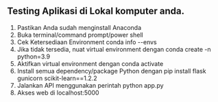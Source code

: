 ## Testing Aplikasi di Lokal komputer anda. 
1. Pastikan Anda sudah menginstall Anaconda
2. Buka terminal/command prompt/power shell
3. Cek Ketersediaan Environment
    conda info --envs
4. Jika tidak tersedia, nuat virtual environment dengan 
    conda create -n <nama-environment> python=3.9
4. Aktifkan virtual environment dengan 
    conda activate <nama-environment>
5. Install semua dependency/package Python dengan
    pip install flask gunicorn scikit-learn==1.2.2
6. Jalankan API menggunakan perintah
    python app.py
7. Akses web di localhost:5000
    
